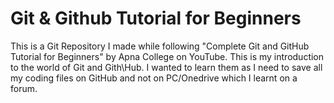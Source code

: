 # Git & Github Tutorial for Beginners
This is a Git Repository I made while following "Complete Git and GitHub Tutorial for Beginners"  by Apna College on YouTube. This is my introduction to the world of Git and Gith\Hub. I wanted to learn them as I need to save all my coding files on GitHub and not on PC/Onedrive which I learnt on a forum.

